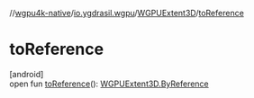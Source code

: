 //[wgpu4k-native](../../../index.md)/[io.ygdrasil.wgpu](../index.md)/[WGPUExtent3D](index.md)/[toReference](to-reference.md)

# toReference

[android]\
open fun [toReference](to-reference.md)(): [WGPUExtent3D.ByReference](../../io.ygdrasil.wgpu.android/-w-g-p-u-extent3-d/-by-reference/index.md)
